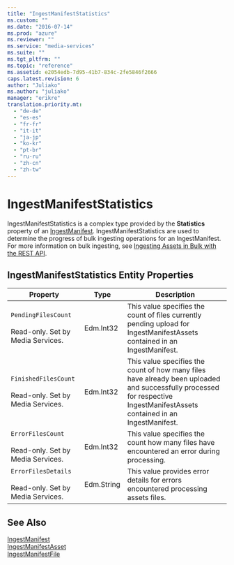 ```yaml
---
title: "IngestManifestStatistics"
ms.custom: ""
ms.date: "2016-07-14"
ms.prod: "azure"
ms.reviewer: ""
ms.service: "media-services"
ms.suite: ""
ms.tgt_pltfrm: ""
ms.topic: "reference"
ms.assetid: e2054edb-7d95-41b7-834c-2fe5846f2666
caps.latest.revision: 6
author: "Juliako"
ms.author: "juliako"
manager: "erikre"
translation.priority.mt: 
  - "de-de"
  - "es-es"
  - "fr-fr"
  - "it-it"
  - "ja-jp"
  - "ko-kr"
  - "pt-br"
  - "ru-ru"
  - "zh-cn"
  - "zh-tw"
---
```

# IngestManifestStatistics
IngestManifestStatistics is a complex type provided by the **Statistics** property of an [IngestManifest](../MediaServicesREST/ingestmanifest.md). IngestManifestStatistics are used to determine the progress of bulk ingesting operations for an IngestManifest. For more information on bulk ingesting, see [Ingesting Assets in Bulk with the REST API](http://msdn.microsoft.com/en-us/3caa81ea-c840-4265-b8fa-f958cdde12b6).  
  
## IngestManifestStatistics Entity Properties  
  
|Property|Type|Description|  
|--------------|----------|-----------------|  
|`PendingFilesCount`<br /><br /> Read-only. Set by Media Services.|Edm.Int32|This value specifies the count of files currently pending upload for IngestManifestAssets contained in an IngestManifest.|  
|`FinishedFilesCount`<br /><br /> Read-only. Set by Media Services.|Edm.Int32|This value specifies the count of how many files have already been uploaded and successfully processed for respective IngestManifestAssets contained in an IngestManifest.|  
|`ErrorFilesCount`<br /><br /> Read-only. Set by Media Services.|Edm.Int32|This value specifies the count how many files have encountered an error during processing.|  
|`ErrorFilesDetails`<br /><br /> Read-only. Set by Media Services.|Edm.String|This value provides error details for errors encountered processing assets files.|  
  
## See Also  
 [IngestManifest](../MediaServicesREST/ingestmanifest.md)   
 [IngestManifestAsset](../MediaServicesREST/ingestmanifestasset.md)   
 [IngestManifestFile](../MediaServicesREST/ingestmanifestfile.md)